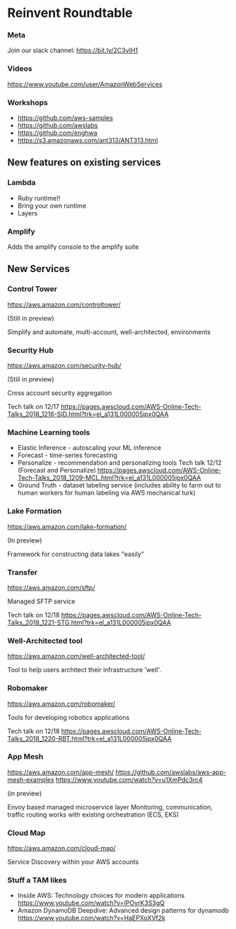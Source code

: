 # Reinvent Roundtable



### Meta

  Join our slack channel: https://bit.ly/2C3vIH1



### Videos

  https://www.youtube.com/user/AmazonWebServices


### Workshops
  - https://github.com/aws-samples
  - https://github.com/awslabs
  - https://github.com/enghwa
  - https://s3.amazonaws.com/ant313/ANT313.html



## New features on existing services


### Lambda
  - Ruby runtime!!
  - Bring your own runtime
  - Layers


### Amplify

  Adds the amplify console to the amplify suite



## New Services


### Control Tower

   https://aws.amazon.com/controltower/

   (Still in preview)

   Simplify and automate, multi-account, well-architected, environments


### Security Hub

   https://aws.amazon.com/security-hub/

   (Still in preview)

   Cross account security aggregation

   Tech talk on 12/17
   https://pages.awscloud.com/AWS-Online-Tech-Talks_2018_1216-SID.html?trk=el_a131L000005ipx0QAA


### Machine Learning tools

  - Elastic Inference - autoscaling your ML inference
  - Forecast - time-series forecasting
  - Personalize - recommendation and personalizing tools
    Tech talk 12/12 (Forecast and Personalize)
    https://pages.awscloud.com/AWS-Online-Tech-Talks_2018_1209-MCL.html?trk=el_a131L000005ipx0QAA
  - Ground Truth - dataset labeling service
  (includes ability to farm out to human workers for human labeling via AWS mechanical turk)


### Lake Formation

  https://aws.amazon.com/lake-formation/

  (In preview)

  Framework for constructing data lakes "easily"


### Transfer

  https://aws.amazon.com/sftp/

  Managed SFTP service

  Tech talk on 12/18
  https://pages.awscloud.com/AWS-Online-Tech-Talks_2018_1221-STG.html?trk=el_a131L000005ipx0QAA


### Well-Architected tool

  https://aws.amazon.com/well-architected-tool/

  Tool to help users architect their infrastructure 'well'.


### Robomaker

  https://aws.amazon.com/robomaker/

  Tools for developing robotics applications

  Tech talk on 12/18
  https://pages.awscloud.com/AWS-Online-Tech-Talks_2018_1220-RBT.html?trk=el_a131L000005ipx0QAA


### App Mesh

  https://aws.amazon.com/app-mesh/
  https://github.com/awslabs/aws-app-mesh-examples
  https://www.youtube.com/watch?v=u1XmPdc3rc4

  (in preview)

  Envoy based managed microservice layer
  Monitoring, communication, traffic routing
  works with existing orchestration (ECS, EKS)


### Cloud Map

  https://aws.amazon.com/cloud-map/

  Service Discovery within your AWS accounts



### Stuff a TAM likes

  - Inside AWS: Technology choices for modern applications
    https://www.youtube.com/watch?v=IPOvrK3S3gQ
  - Amazon DynamoDB Deepdive: Advanced design patterns for dynamodb
    https://www.youtube.com/watch?v=HaEPXoXVf2k
